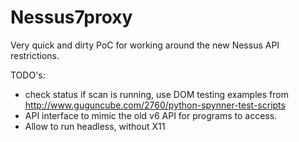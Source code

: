 # Nessus7proxy
Very quick and dirty PoC for working around the new Nessus API restrictions. 

TODO's: 
- check status if scan is running, use DOM testing examples from http://www.guguncube.com/2760/python-spynner-test-scripts
- API interface to mimic the old v6 API for programs to access.
- Allow to run headless, without X11

